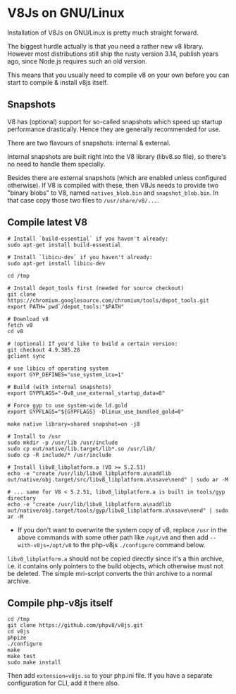 V8Js on GNU/Linux
=================

Installation of V8Js on GNU/Linux is pretty much straight forward.

The biggest hurdle actually is that you need a rather new v8 library.
However most distributions still ship the rusty version 3.14, publish
years ago, since Node.js requires such an old version.

This means that you usually need to compile v8 on your own before
you can start to compile & install v8js itself.

Snapshots
---------

V8 has (optional) support for so-called snapshots which speed up startup
performance drastically.  Hence they are generally recommended for use.

There are two flavours of snapshots: internal & external.

Internal snapshots are built right into the V8 library (libv8.so file),
so there's no need to handle them specially.

Besides there are external snapshots (which are enabled unless configured
otherwise).  If V8 is compiled with these, then V8Js needs to provide two
"binary blobs" to V8, named `natives_blob.bin` and `snapshot_blob.bin`.
In that case copy those two files to `/usr/share/v8/...`.

Compile latest V8
-----------------


```
# Install `build-essential` if you haven't already:
sudo apt-get install build-essential

# Install `libicu-dev` if you haven't already:
sudo apt-get install libicu-dev

cd /tmp

# Install depot_tools first (needed for source checkout)
git clone https://chromium.googlesource.com/chromium/tools/depot_tools.git
export PATH=`pwd`/depot_tools:"$PATH"

# Download v8
fetch v8
cd v8

# (optional) If you'd like to build a certain version:
git checkout 4.9.385.28
gclient sync

# use libicu of operating system
export GYP_DEFINES="use_system_icu=1"

# Build (with internal snapshots)
export GYPFLAGS="-Dv8_use_external_startup_data=0"

# Force gyp to use system-wide ld.gold
export GYPFLAGS="${GYPFLAGS} -Dlinux_use_bundled_gold=0"

make native library=shared snapshot=on -j8

# Install to /usr
sudo mkdir -p /usr/lib /usr/include
sudo cp out/native/lib.target/lib*.so /usr/lib/
sudo cp -R include/* /usr/include

# Install libv8_libplatform.a (V8 >= 5.2.51)
echo -e "create /usr/lib/libv8_libplatform.a\naddlib out/native/obj.target/src/libv8_libplatform.a\nsave\nend" | sudo ar -M

# ... same for V8 < 5.2.51, libv8_libplatform.a is built in tools/gyp directory
echo -e "create /usr/lib/libv8_libplatform.a\naddlib out/native/obj.target/tools/gyp/libv8_libplatform.a\nsave\nend" | sudo ar -M
```

* If you don't want to overwrite the system copy of v8, replace `/usr` in
  the above commands with some other path like `/opt/v8` and then add
  `--with-v8js=/opt/v8` to the php-v8js `./configure` command below.

`libv8_libplatform.a` should not be copied directly since it's a thin
archive, i.e. it contains only pointers to the build objects, which
otherwise must not be deleted.  The simple mri-script converts the
thin archive to a normal archive.


Compile php-v8js itself
-----------------------

```
cd /tmp
git clone https://github.com/phpv8/v8js.git
cd v8js
phpize
./configure
make
make test
sudo make install
```

Then add `extension=v8js.so` to your php.ini file. If you have a separate configuration for CLI, add it there also.
